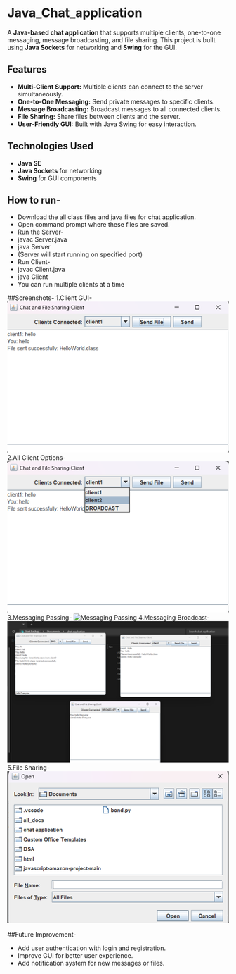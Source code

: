 # Java_Chat_application

A **Java-based chat application** that supports multiple clients, one-to-one messaging, message broadcasting, and file sharing. This project is built using **Java Sockets** for networking and **Swing** for the GUI.  

## Features

- **Multi-Client Support:** Multiple clients can connect to the server simultaneously.  
- **One-to-One Messaging:** Send private messages to specific clients.  
- **Message Broadcasting:** Broadcast messages to all connected clients.  
- **File Sharing:** Share files between clients and the server.  
- **User-Friendly GUI:** Built with Java Swing for easy interaction.

## Technologies Used

- **Java SE**  
- **Java Sockets** for networking  
- **Swing** for GUI components

## How to run-
- Download the all class files and java files for chat application.  
- Open command prompt where these files are saved.
- Run the Server-
- javac Server.java
- java Server
- (Server will start running on specified port)
- Run Client-
- javac Client.java
- java Client
- You can run multiple clients at a time

##Screenshots-
1.Client GUI- ![Client GUI](assets/Client_GUI.png)
2.All Client Options- ![All Client Options](assets/All_client_options.png)
3.Messaging Passing- ![Messaging Passing](assests/Message_Passing.png)
4.Messaging Broadcast- ![Message Broadcast](assets/Message_broadcast.png)
5.File Sharing- ![File Sharing](assets/File_sharing.png)

##Future Improvement-  
- Add user authentication with login and registration.  
- Improve GUI for better user experience.  
- Add notification system for new messages or files.  
